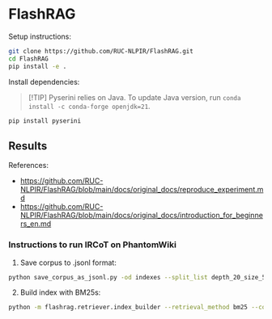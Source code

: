 # FlashRAG

Setup instructions:

```bash
git clone https://github.com/RUC-NLPIR/FlashRAG.git
cd FlashRAG
pip install -e .
```

Install dependencies:

> \[!TIP\]
> Pyserini relies on Java. To update Java version, run `conda install -c conda-forge openjdk=21`.

```bash
pip install pyserini
```

## Results

References:
- https://github.com/RUC-NLPIR/FlashRAG/blob/main/docs/original_docs/reproduce_experiment.md
- https://github.com/RUC-NLPIR/FlashRAG/blob/main/docs/original_docs/introduction_for_beginners_en.md

### Instructions to run IRCoT on PhantomWiki

1. Save corpus to .jsonl format:

```bash
python save_corpus_as_jsonl.py -od indexes --split_list depth_20_size_50_seed_1
```

2. Build index with BM25s:

<!-- NOTE: using bm25s threw an error for me -->
<!-- ```bash
python -m flashrag.retriever.index_builder   --retrieval_method bm25   --corpus_path indexes/depth_20_size_50_seed_1.jsonl   --bm25_backend bm25s
``` -->

```bash
python -m flashrag.retriever.index_builder --retrieval_method bm25 --corpus_path indexes/depth_20_size_50_seed_1.jsonl --bm25_backend pyserini --save_dir indexes/
```
